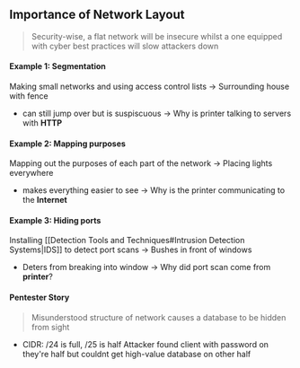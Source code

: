 ## Importance of Network Layout

>Security-wise, a flat network will be insecure whilst a one equipped with cyber best practices will slow attackers down

#### Example 1: Segmentation
Making small networks and using access control lists
-> Surrounding house with fence
- can still jump over but is suspiscuous 
-> Why is printer talking to servers with **HTTP**
#### Example 2: Mapping purposes
Mapping out the purposes of each part of the network
-> Placing lights everywhere
- makes everything easier to see
-> Why is the printer communicating to the **Internet**
#### Example 3: Hiding ports
Installing [[Detection Tools and Techniques#Intrusion Detection Systems|IDS]] to detect port scans
-> Bushes in front of windows
- Deters from breaking into window
-> Why did port scan come from **printer**?
#### Pentester Story
>Misunderstood structure of network causes a database to be hidden from sight
- CIDR: /24 is full, /25 is half
Attacker found client with password on they're half but couldnt get high-value database on other half

